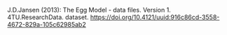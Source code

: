 J.D.Jansen (2013): The Egg Model - data files. Version 1. 4TU.ResearchData. dataset. https://doi.org/10.4121/uuid:916c86cd-3558-4672-829a-105c62985ab2